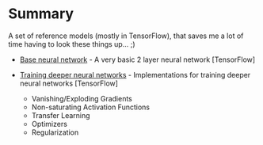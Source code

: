 # Summary

A set of reference models (mostly in TensorFlow), that saves me a lot of time having to look these things up...  ;)

* [Base neural network](./DNN-TensorFlow-Base.ipynb) - A very basic 2 layer neural network [TensorFlow] 

* [Training deeper neural networks](DNN-TensorFlow-Training.ipynb) - Implementations for training deeper neural networks [TensorFlow]
  - Vanishing/Exploding Gradients
  - Non-saturating Activation Functions
  - Transfer Learning
  - Optimizers
  - Regularization